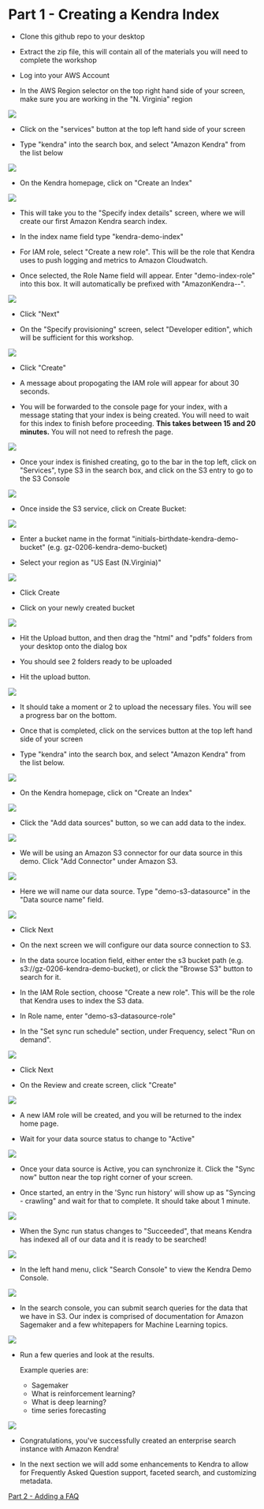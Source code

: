 # Part 1 - Creating a Kendra Index

- Clone this github repo to your desktop

- Extract the zip file, this will contain all of the materials you will need to complete the workshop

- Log into your AWS Account

- In the AWS Region selector on the top right hand side of your screen, make sure you are working in the "N. Virginia" region 

![](https://github.com/phonghuule/enterprise-search-with-amazon-kendra-workshop/blob/master/images/Screen%20Shot%202020-02-24%20at%202.39.12%20PM.png)

- Click on the "services" button at the top left hand side of your screen

- Type "kendra" into the search box, and select "Amazon Kendra" from the list below


![](https://github.com/phonghuule/enterprise-search-with-amazon-kendra-workshop/blob/master/images/Screen%20Shot%202020-02-20%20at%204.01.40%20PM.png)


- On the Kendra homepage, click on "Create an Index"


![](https://github.com/phonghuule/enterprise-search-with-amazon-kendra-workshop/blob/master/images/Screen%20Shot%202020-08-04%20at%209.38.50%20AM.png)


- This will take you to the "Specify index details" screen, where we will create our first Amazon Kendra search index.

- In the index name field type "kendra-demo-index"

- For IAM role, select "Create a new role". This will be the role that Kendra uses to push logging and metrics to Amazon Cloudwatch.

- Once selected, the Role Name field will appear. Enter "demo-index-role" into this box. It will automatically be prefixed with "AmazonKendra-<region>-".

![](https://github.com/phonghuule/enterprise-search-with-amazon-kendra-workshop/blob/master/images/Screen%20Shot%202020-08-04%20at%209.42.36%20AM.png)

- Click "Next"

- On the "Specify provisioning" screen, select "Developer edition", which will be sufficient for this workshop.

![](https://github.com/phonghuule/enterprise-search-with-amazon-kendra-workshop/blob/master/images/Screen%20Shot%202020-08-04%20at%209.44.25%20AM.png)

- Click "Create"

- A message about propogating the IAM role will appear for about 30 seconds.

- You will be forwarded to the console page for your index, with a message stating that your index is being created. You will need to wait for this index to finish before proceeding. **This takes between 15 and 20 minutes.** You will not need to refresh the page.

![](https://github.com/phonghuule/enterprise-search-with-amazon-kendra-workshop/blob/master/images/Screen%20Shot%202020-08-04%20at%209.54.09%20AM.png)

- Once your index is finished creating, go to the bar in the top left, click on "Services", type S3 in the search box, and click on the S3 entry to go to the S3 Console


![](https://github.com/phonghuule/enterprise-search-with-amazon-kendra-workshop/blob/master/images/Screen%20Shot%202020-02-20%20at%203.51.43%20PM.png)


- Once inside the S3 service, click on Create Bucket:


![](https://github.com/phonghuule/enterprise-search-with-amazon-kendra-workshop/blob/master/images/Screen%20Shot%202020-02-20%20at%203.52.25%20PM.png)


- Enter a bucket name in the format "initials-birthdate-kendra-demo-bucket" (e.g. gz-0206-kendra-demo-bucket)

- Select your region as "US East (N.Virginia)"


![](https://github.com/phonghuule/enterprise-search-with-amazon-kendra-workshop/blob/master/images/Screen%20Shot%202020-02-20%20at%203.55.37%20PM.png)


- Click Create

- Click on your newly created bucket


![](https://github.com/phonghuule/enterprise-search-with-amazon-kendra-workshop/blob/master/images/Screen%20Shot%202020-02-20%20at%203.56.41%20PM.png)


- Hit the Upload button, and then drag the "html" and "pdfs" folders from your desktop onto the dialog box

- You should see 2 folders ready to be uploaded

- Hit the upload button.


![](https://github.com/phonghuule/enterprise-search-with-amazon-kendra-workshop/blob/master/images/Screen%20Shot%202020-02-20%20at%203.58.05%20PM.png)


- It should take a moment or 2 to upload the necessary files. You will see a progress bar on the bottom.

- Once that is completed, click on the services button at the top left hand side of your screen

- Type "kendra" into the search box, and select "Amazon Kendra" from the list below.


![](https://github.com/phonghuule/enterprise-search-with-amazon-kendra-workshop/blob/master/images/Screen%20Shot%202020-02-20%20at%204.01.40%20PM.png)


- On the Kendra homepage, click on "Create an Index"

![](https://github.com/phonghuule/enterprise-search-with-amazon-kendra-workshop/blob/master/images/Screen%20Shot%202020-08-04%20at%209.38.50%20AM.png)


- Click the "Add data sources" button, so we can add data to the index.


![](https://github.com/phonghuule/enterprise-search-with-amazon-kendra-workshop/blob/master/images/Screen%20Shot%202020-02-20%20at%205.03.05%20PM.png)


- We will be using an Amazon S3 connector for our data source in this demo. Click "Add Connector" under Amazon S3.


![](https://github.com/phonghuule/enterprise-search-with-amazon-kendra-workshop/blob/master/images/Screen%20Shot%202020-02-20%20at%205.03.59%20PM.png)


- Here we will name our data source. Type "demo-s3-datasource" in the "Data source name" field.


![](https://github.com/phonghuule/enterprise-search-with-amazon-kendra-workshop/blob/master/images/Screen%20Shot%202020-08-04%20at%2011.03.23%20AM.png)


- Click Next

- On the next screen we will configure our data source connection to S3.

- In the data source location field, either enter the s3 bucket path (e.g. s3://gz-0206-kendra-demo-bucket), or click the "Browse S3" button to search for it.

- In the IAM Role section, choose "Create a new role". This will be the role that Kendra uses to index the S3 data.

- In Role name, enter "demo-s3-datasource-role"

- In the "Set sync run schedule" section, under Frequency, select "Run on demand".


![](https://github.com/phonghuule/enterprise-search-with-amazon-kendra-workshop/blob/master/images/Screen%20Shot%202020-08-04%20at%2010.16.01%20AM.png)


- Click Next

- On the Review and create screen, click "Create"


![](https://github.com/phonghuule/enterprise-search-with-amazon-kendra-workshop/blob/master/images/Screen%20Shot%202020-08-04%20at%2010.16.51%20AM.png)


- A new IAM role will be created, and you will be returned to the index home page.

- Wait for your data source status to change to "Active"

![](https://github.com/phonghuule/enterprise-search-with-amazon-kendra-workshop/blob/master/images/Screen%20Shot%202020-08-04%20at%2010.18.08%20AM.png)

- Once your data source is Active, you can synchronize it. Click the "Sync now" button near the top right corner of your screen.

- Once started, an entry in the 'Sync run history' will show up as "Syncing - crawling" and wait for that to complete. It should take about 1 minute.


![](https://github.com/phonghuule/enterprise-search-with-amazon-kendra-workshop/blob/master/images/Screen%20Shot%202020-08-04%20at%2011.55.51%20AM.png)


- When the Sync run status changes to "Succeeded", that means Kendra has indexed all of our data and it is ready to be searched!


![](https://github.com/phonghuule/enterprise-search-with-amazon-kendra-workshop/blob/master/images/Screen%20Shot%202020-08-04%20at%2011.56.57%20AM.png)


- In the left hand menu, click "Search Console" to view the Kendra Demo Console.


![](https://github.com/phonghuule/enterprise-search-with-amazon-kendra-workshop/blob/master/images/Screen%20Shot%202020-02-20%20at%206.42.38%20PM.png)


- In the search console, you can submit search queries for the data that we have in S3. Our index is comprised of documentation for Amazon Sagemaker and a few whitepapers for Machine Learning topics.


![](https://github.com/phonghuule/enterprise-search-with-amazon-kendra-workshop/blob/master/images/Screen%20Shot%202020-02-20%20at%205.22.39%20PM.png)


- Run a few queries and look at the results. 
  
  Example queries are:

  - Sagemaker
  - What is reinforcement learning?
  - What is deep learning?
  - time series forecasting


![](https://github.com/phonghuule/enterprise-search-with-amazon-kendra-workshop/blob/master/images/Screen%20Shot%202020-08-04%20at%2012.12.48%20PM.png)


- Congratulations, you've successfully created an enterprise search instance with Amazon Kendra!

- In the next section we will add some enhancements to Kendra to allow for Frequently Asked Question support, faceted search, and customizing metadata.


[Part 2 - Adding a FAQ](https://github.com/phonghuule/enterprise-search-with-amazon-kendra-workshop/blob/master/Part%202%20-%20Adding%20a%20FAQ.md)
